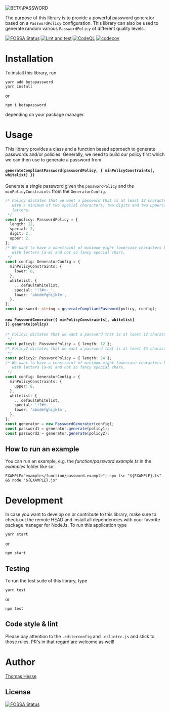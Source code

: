 <img src="https://github.com/tahesse/betapassword/raw/main/assets/logo.png" style="display: block; margin: 0 auto" alt="BET/!\PASSWORD"/>

The purpose of this library is to provide a powerful password generator based on a `PasswordPolicy` configuration.
This library can also be used to generate random various `PasswordPolicy` of different quality levels.

[![FOSSA Status](https://app.fossa.com/api/projects/git%2Bgithub.com%2Ftahesse%2Fbetapassword.svg?type=shield)](https://app.fossa.com/projects/git%2Bgithub.com%2Ftahesse%2Fbetapassword?ref=badge_shield)
[![Lint and test](https://github.com/tahesse/betapassword/actions/workflows/lint-and-test.yml/badge.svg)](https://github.com/tahesse/betapassword/actions/workflows/lint-and-test.yml)
[![CodeQL](https://github.com/tahesse/betapassword/actions/workflows/codeql-analysis.yml/badge.svg)](https://github.com/tahesse/betapassword/actions/workflows/codeql-analysis.yml)
[![codecov](https://codecov.io/gh/tahesse/betapassword/branch/main/graph/badge.svg?token=XgxgmeWzNo)](https://codecov.io/gh/tahesse/betapassword)

# Installation

To install this library, run

    yarn add betapassword
    yarn install

or

    npm i betapassword

depending on your package manager.

# Usage
This library provides a class and a function based approach to generate passwords and/or policies. Generally, we need to build our policy first which we can then use to generate a password from.

#### `generateCompliantPassword(passwordPolicy, { minPolicyConstraints[, whitelist] })`
Generate a single password given the `passwordPolicy` and the `minPolicyConstraints` from the `GeneratorConfig`.

```typescript
/* Policy dictates that we want a password that is at least 12 characters long
   with a minimum of two special characters, two digits and two uppercase
   letters.
 */
const policy: PasswordPolicy = {
  length: 12,
  special: 2,
  digit: 2,
  upper: 2,
};
/* We want to have a constraint of minimum eight lowercase characters but only
   with letters [a-m] and not so fancy special chars.
 */
const config: GeneratorConfig = {
  minPolicyConstraints: {
    lower: 8,
  },
  whitelist: {
    ...defaultWhitelist,
    special: '!?#+-_',
    lower: 'abcdefghijklm',
  },
};
const password: string = generateCompliantPassword(policy, config);
```

#### `new PasswordGenerator({ minPolicyConstraints[, whitelist] }).generate(policy)`
```typescript
/* Policy1 dictates that we want a password that is at least 12 characters long.
 */
const policy1: PasswordPolicy = { length: 12 };
/* Policy2 dictates that we want a password that is at least 24 characters long.
 */
const policy2: PasswordPolicy = { length: 24 };
/* We want to have a constraint of minimum eight lowercase characters but only
   with letters [a-m] and not so fancy special chars.
 */
const config: GeneratorConfig = {
  minPolicyConstraints: {
    upper: 8,
  },
  whitelist: {
    ...defaultWhitelist,
    special: '!?#+-_',
    lower: 'abcdefghijklm',
  },
};
const generator = new PasswordGenerator(config);
const password1 = generator.generate(policy1);
const password2 = generator.generate(policy2);
```

## How to run an example
You can run an example, e.g. the _function/password.example.ts_ in the _examples_ folder like so:

    EXAMPLE="examples/function/password.example"; npx tsc "${EXAMPLE}.ts" && node "${EXAMPLE}.js"

# Development
In case you want to develop on or contribute to this library, make sure to check out the remote HEAD and install all dependencies with your favorite package manager for NodeJs.
To run this application type

    yarn start

or

    npm start

## Testing
To run the test suite of this library, type

    yarn test

or

    npm test

## Code style \& lint
Please pay attention to the `.editorconfig` and `.eslintrc.js` and stick to those rules. PR's in that regard are welcome as well!

# Author
[Thomas Hesse](https://thomas-hesse.eu)


## License
[![FOSSA Status](https://app.fossa.com/api/projects/git%2Bgithub.com%2Ftahesse%2Fbetapassword.svg?type=large)](https://app.fossa.com/projects/git%2Bgithub.com%2Ftahesse%2Fbetapassword?ref=badge_large)
